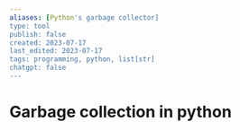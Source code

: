 ```yaml
---
aliases: [Python's garbage collector]
type: tool
publish: false
created: 2023-07-17
last_edited: 2023-07-17
tags: programming, python, list[str]
chatgpt: false
---
```

# Garbage collection in python